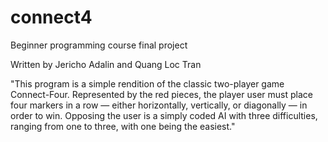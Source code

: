 # connect4
Beginner programming course final project

Written by Jericho Adalin and Quang Loc Tran

"This program is a simple rendition of the classic two-player game Connect-Four. Represented by the red pieces, the player user must place four markers in a row — either horizontally, vertically, or diagonally — in order to win. Opposing the user is a simply coded AI with three difficulties, ranging from one to three, with one being the easiest."
